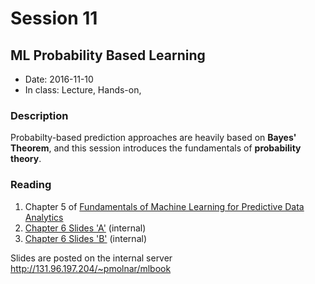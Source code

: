 # Session 11
## ML Probability Based Learning
- Date: 2016-11-10 
- In class: Lecture, Hands-on, 

### Description
Probabilty-based prediction approaches are heavily based on **Bayes' Theorem**, and this session introduces the fundamentals of **probability theory**.

### Reading
1. Chapter 5 of [Fundamentals of Machine Learning for Predictive Data Analytics](https://mitpress.mit.edu/books/fundamentals-machine-learning-predictive-data-analytics)
3. [Chapter 6 Slides 'A'](http://131.96.197.204/~pmolnar/mlbook/BookSlides_6A_Probability-based_Learning.pdf) (internal)
3. [Chapter 6 Slides 'B'](http://131.96.197.204/~pmolnar/mlbook/BookSlides_6B_Probability-based_Learning.pdf) (internal)

Slides are posted on the internal server http://131.96.197.204/~pmolnar/mlbook
